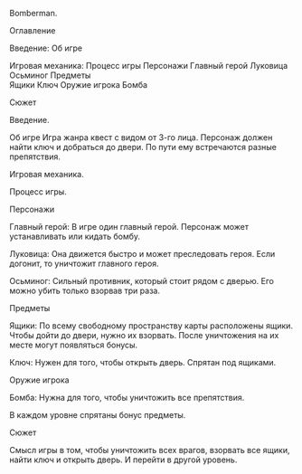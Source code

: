 	 	 	
Bomberman.


Оглавление

Введение:
Об игре

Игровая механика:
Процесс игры
Персонажи
	Главный герой
	Луковица
	Осьминог
Предметы	
	Ящики
	Ключ
Оружие игрока
	Бомба

Сюжет









Введение.

Об игре
Игра жанра квест с видом от 3-го лица. Персонаж должен найти ключ и добраться до двери. По пути ему встречаются разные препятствия.


Игровая механика.

Процесс игры.

Персонажи

Главный герой:
В игре один главный герой. Персонаж может устанавливать или кидать бомбу.

Луковица:
Она движется быстро и может преследовать героя. Если догонит, то уничтожит главного героя.

Осьминог:
Сильный противник, который стоит рядом с дверью. Его можно убить только взорвав три раза.


Предметы
	

Ящики:
По всему свободному пространству карты расположены ящики. Чтобы дойти до двери, нужно их взорвать. После уничтожения на их месте могут появляться бонусы.

Ключ:
Нужен для того, чтобы открыть дверь. Спрятан под ящиками.

Оружие игрока

Бомба:
Нужна для того, чтобы уничтожить все препятствия.

В каждом уровне спрятаны бонус предметы.

Сюжет

Смысл игры в том, чтобы уничтожить всех врагов, взорвать все ящики, найти ключ и открыть дверь. И перейти в другой уровень.


